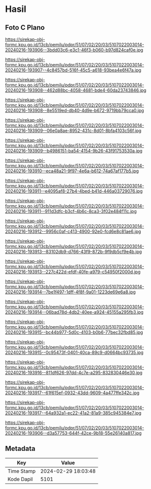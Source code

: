 # Hasil

## Foto C Plano

https://sirekap-obj-formc.kpu.go.id/13cb/pemilu/pdpr/51/07/02/20/03/5107022003014-20240216-193906--3bdd03c6-e3c1-46f3-b060-b97d824caf0e.jpg

https://sirekap-obj-formc.kpu.go.id/13cb/pemilu/pdpr/51/07/02/20/03/5107022003014-20240216-193907--4c8457bd-516f-45c5-a618-93bea4e6f47a.jpg

https://sirekap-obj-formc.kpu.go.id/13cb/pemilu/pdpr/51/07/02/20/03/5107022003014-20240216-193908--462d88bc-4058-4681-bde4-60da23743846.jpg

https://sirekap-obj-formc.kpu.go.id/13cb/pemilu/pdpr/51/07/02/20/03/5107022003014-20240216-193908--8e5519ed-db40-4d9e-b672-9719bb79cca0.jpg

https://sirekap-obj-formc.kpu.go.id/13cb/pemilu/pdpr/51/07/02/20/03/5107022003014-20240216-193909--06e0a8ae-8952-431c-8d01-8bfa4103c56f.jpg

https://sirekap-obj-formc.kpu.go.id/13cb/pemilu/pdpr/51/07/02/20/03/5107022003014-20240216-193909--b4986151-ba54-4154-9b26-43f91753530a.jpg

https://sirekap-obj-formc.kpu.go.id/13cb/pemilu/pdpr/51/07/02/20/03/5107022003014-20240216-193910--eca48a21-9f97-4e6a-b612-74a67af177b5.jpg

https://sirekap-obj-formc.kpu.go.id/13cb/pemilu/pdpr/51/07/02/20/03/5107022003014-20240216-193911--e4095af8-27b4-4bed-b41d-446a03729076.jpg

https://sirekap-obj-formc.kpu.go.id/13cb/pemilu/pdpr/51/07/02/20/03/5107022003014-20240216-193911--911d3dfc-b3cf-4b6c-8ca3-3f02e484f11c.jpg

https://sirekap-obj-formc.kpu.go.id/13cb/pemilu/pdpr/51/07/02/20/03/5107022003014-20240216-193912--9956c0af-c413-4900-92e0-fcd6e8c81ae6.jpg

https://sirekap-obj-formc.kpu.go.id/13cb/pemilu/pdpr/51/07/02/20/03/5107022003014-20240216-193913--83102db9-d766-43f9-872b-9f9db5cf9e4b.jpg

https://sirekap-obj-formc.kpu.go.id/13cb/pemilu/pdpr/51/07/02/20/03/5107022003014-20240216-193913--227c422d-efdf-40fe-a979-c54950f2000d.jpg

https://sirekap-obj-formc.kpu.go.id/13cb/pemilu/pdpr/51/07/02/20/03/5107022003014-20240216-193914--7be1f497-1dff-4f8f-9a01-1223de69e6a8.jpg

https://sirekap-obj-formc.kpu.go.id/13cb/pemilu/pdpr/51/07/02/20/03/5107022003014-20240216-193914--06bad78d-4db2-40ee-a924-45155a295fb3.jpg

https://sirekap-obj-formc.kpu.go.id/13cb/pemilu/pdpr/51/07/02/20/03/5107022003014-20240216-193915--bc44b977-5d0c-4103-b0b6-77bec32fbd85.jpg

https://sirekap-obj-formc.kpu.go.id/13cb/pemilu/pdpr/51/07/02/20/03/5107022003014-20240216-193915--0c95473f-0401-40ca-89c9-d0664bc93735.jpg

https://sirekap-obj-formc.kpu.go.id/13cb/pemilu/pdpr/51/07/02/20/03/5107022003014-20240216-193916--811df626-97dd-4c7e-a295-832830446e30.jpg

https://sirekap-obj-formc.kpu.go.id/13cb/pemilu/pdpr/51/07/02/20/03/5107022003014-20240216-193917--61f615ef-0932-43dd-9609-4a477ffe342c.jpg

https://sirekap-obj-formc.kpu.go.id/13cb/pemilu/pdpr/51/07/02/20/03/5107022003014-20240216-193917--64a932a1-ec22-41a2-81a9-385c945384e7.jpg

https://sirekap-obj-formc.kpu.go.id/13cb/pemilu/pdpr/51/07/02/20/03/5107022003014-20240216-193906--d3a57753-644f-42ce-9b18-55e26140a817.jpg


## Metadata

| Key        | Value               |
| ---------- | ------------------- |
| Time Stamp | 2024-02-29 18:03:48 |
| Kode Dapil | 5101                |



